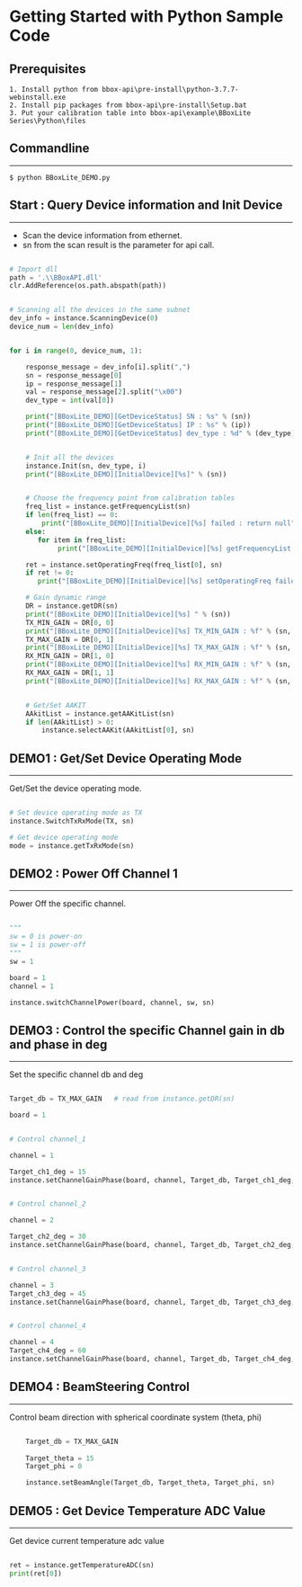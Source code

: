 # Getting Started with Python Sample Code

## Prerequisites

    1. Install python from bbox-api\pre-install\python-3.7.7-webinstall.exe
    2. Install pip packages from bbox-api\pre-install\Setup.bat
    3. Put your calibration table into bbox-api\example\BBoxLite Series\Python\files

## Commandline

----------
    $ python BBoxLite_DEMO.py

## Start : Query Device information and Init Device

---

- Scan the device information from ethernet.
- sn from the scan result is the parameter for api call.

```python

# Import dll
path = '.\\BBoxAPI.dll'
clr.AddReference(os.path.abspath(path))


# Scanning all the devices in the same subnet
dev_info = instance.ScanningDevice(0)
device_num = len(dev_info)


for i in range(0, device_num, 1):

    response_message = dev_info[i].split(",")
    sn = response_message[0]
    ip = response_message[1]
    val = response_message[2].split("\x00")
    dev_type = int(val[0])

    print("[BBoxLite_DEMO][GetDeviceStatus] SN : %s" % (sn))
    print("[BBoxLite_DEMO][GetDeviceStatus] IP : %s" % (ip))
    print("[BBoxLite_DEMO][GetDeviceStatus] dev_type : %d" % (dev_type))


    # Init all the devices
    instance.Init(sn, dev_type, i)
    print("[BBoxLite_DEMO][InitialDevice][%s]" % (sn))


    # Choose the frequency point from calibration tables
    freq_list = instance.getFrequencyList(sn)
    if len(freq_list) == 0:
        print("[BBoxLite_DEMO][InitialDevice][%s] failed : return null" % (sn))
    else:
       for item in freq_list:
            print("[BBoxLite_DEMO][InitialDevice][%s] getFrequencyList: list %s" % (sn, item))

    ret = instance.setOperatingFreq(freq_list[0], sn)
    if ret != 0:
       print("[BBoxLite_DEMO][InitialDevice][%s] setOperatingFreq failed : error_code %d" % (sn, ret))

    # Gain dynamic range
    DR = instance.getDR(sn)
    print("[BBoxLite_DEMO][InitialDevice][%s] " % (sn))
    TX_MIN_GAIN = DR[0, 0]
    print("[BBoxLite_DEMO][InitialDevice][%s] TX_MIN_GAIN : %f" % (sn, TX_MIN_GAIN))
    TX_MAX_GAIN = DR[0, 1]
    print("[BBoxLite_DEMO][InitialDevice][%s] TX_MAX_GAIN : %f" % (sn, TX_MAX_GAIN))
    RX_MIN_GAIN = DR[1, 0]
    print("[BBoxLite_DEMO][InitialDevice][%s] RX_MIN_GAIN : %f" % (sn, RX_MIN_GAIN))
    RX_MAX_GAIN = DR[1, 1]
    print("[BBoxLite_DEMO][InitialDevice][%s] RX_MAX_GAIN : %f" % (sn, RX_MAX_GAIN))


    # Get/Set AAKIT
    AAkitList = instance.getAAKitList(sn)
    if len(AAkitList) > 0:
        instance.selectAAKit(AAkitList[0], sn)

```

## DEMO1 : Get/Set Device Operating Mode

---
Get/Set the device operating mode.

```python

# Set device operating mode as TX
instance.SwitchTxRxMode(TX, sn)

# Get device operating mode
mode = instance.getTxRxMode(sn)

```

## DEMO2 : Power Off Channel 1

---
Power Off the specific channel.

```python

"""
sw = 0 is power-on
sw = 1 is power-off
"""
sw = 1

board = 1
channel = 1

instance.switchChannelPower(board, channel, sw, sn)

```

## DEMO3 : Control the specific Channel gain in db and phase in deg

---
Set the specific channel db and deg

```python

Target_db = TX_MAX_GAIN   # read from instance.getDR(sn)

board = 1


# Control channel_1 

channel = 1

Target_ch1_deg = 15
instance.setChannelGainPhase(board, channel, Target_db, Target_ch1_deg, sn)


# Control channel_2

channel = 2

Target_ch2_deg = 30
instance.setChannelGainPhase(board, channel, Target_db, Target_ch2_deg, sn)


# Control channel_3

channel = 3
Target_ch3_deg = 45
instance.setChannelGainPhase(board, channel, Target_db, Target_ch3_deg, sn)


# Control channel_4

channel = 4
Target_ch4_deg = 60
instance.setChannelGainPhase(board, channel, Target_db, Target_ch4_deg, sn)

```

## DEMO4 : BeamSteering Control

---
Control beam direction with spherical coordinate system (theta, phi)

```python

    Target_db = TX_MAX_GAIN
    
    Target_theta = 15
    Target_phi = 0

    instance.setBeamAngle(Target_db, Target_theta, Target_phi, sn)

```

## DEMO5 : Get Device Temperature ADC Value

---
Get device current temperature adc value

```python

ret = instance.getTemperatureADC(sn)
print(ret[0])

```
